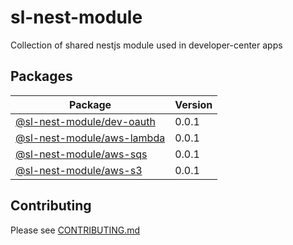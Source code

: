 # sl-nest-module

Collection of shared nestjs module used in developer-center apps

## Packages

| Package                                           | Version |
| ------------------------------------------------- | ------- |
| [@sl-nest-module/dev-oauth](packages/dev-oauth)   | 0.0.1   |
| [@sl-nest-module/aws-lambda](packages/aws-lambda) | 0.0.1   |
| [@sl-nest-module/aws-sqs](packages/aws-sqs)       | 0.0.1   |
| [@sl-nest-module/aws-s3](packages/aws-s3)         | 0.0.1   |

## Contributing

Please see [CONTRIBUTING.md](./CONTRIBUTING.md)
